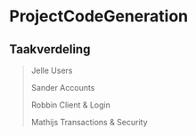# ProjectCodeGeneration

## Taakverdeling

>Jelle       Users
>
>Sander      Accounts
>
>Robbin      Client & Login
>
>Mathijs     Transactions & Security
